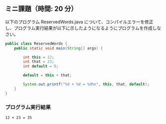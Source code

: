 ## ミニ課題（時間: 20 分）

以下のプログラム ReservedWords.java について、コンパイルエラーを修正し、プログラム実行結果が以下に示したようになるようにプログラムを作成しなさい。

```java title=src/ReservedWords.java
public class ReservedWords {
    public static void main(String[] args) {

        int this = 12;
        int that = 23;
        int default = 0;

        default = this + that;

        System.out.printf("%d + %d = %d%n", this, that, default);
    }
}
```

### プログラム実行結果

``` console
12 + 23 = 35
```
